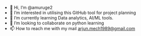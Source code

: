 - 👋 Hi, I’m @amuruge2
- 👀 I’m interested in utilising this GitHub tool for project planning
- 🌱 I’m currently learning Data analytics, AI/ML tools. 
- 💞️ I’m looking to collaborate on python learning
- 📫 How to reach me with my mail arjun.mech1989@gmail.com

<!---
amuruge2/amuruge2 is a ✨ special ✨ repository because its `README.md` (this file) appears on your GitHub profile.
You can click the Preview link to take a look at your changes.
--->
